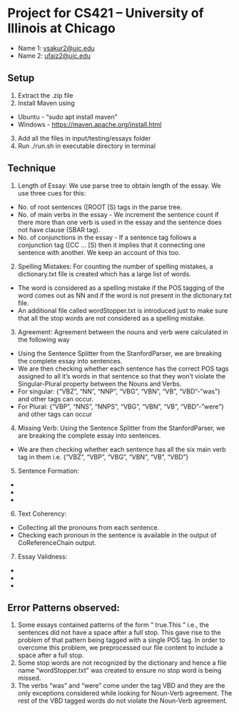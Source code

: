 # Project for CS421 – University of Illinois at Chicago
* Name 1: vsakur2@uic.edu 
* Name 2: ufaiz2@uic.edu
## Setup
1. Extract the .zip file
2. Install Maven using 
* Ubuntu - “sudo apt install maven”
* Windows - https://maven.apache.org/install.html 
3. Add all the files in input/testing/essays folder
4. Run ./run.sh in executable directory in terminal
## Technique
1. Length of Essay: We use parse tree to obtain length of the essay. We use three cues for this:
 * No. of root sentences ([ROOT [S) tags in the parse tree.
 * No. of main verbs in the essay - We increment the sentence count if there more than one verb is used in the essay and the sentence does not have clause (SBAR tag). 
 * No. of conjunctions in the essay -  If a sentence tag follows a conjunction tag ([CC … [S) then it implies that it connecting one sentence with another. We keep an account of this too.

2. Spelling Mistakes: For counting the number of spelling mistakes, a dictionary.txt file is created which has a large list of words.
* The word is considered as a spelling mistake if the POS tagging of the word comes out as NN and if the word is not present in the dictionary.txt file.
* An additional file called wordStopper.txt is introduced just to make sure that all the stop words are not considered as a spelling mistake.

3. Agreement: Agreement between the nouns and verb were calculated in the following way
* Using the Sentence Splitter from the StanfordParser, we are breaking the complete essay into sentences. 
* We are then checking whether each sentence has the correct POS tags  assigned to all it’s words in that sentence so that they won’t violate the Singular-Plural property between the Nouns and Verbs.
* For singular: {“VBZ”, “NN”, “NNP”, “VBG”, “VBN”, “VB”, “VBD”-”was”} and other tags can occur.
* For Plural: {“VBP”, “NNS”, “NNPS”, “VBG”, “VBN”, “VB”, “VBD”-”were”} and other tags can occur

4. Missing Verb: Using the Sentence Splitter from the StanfordParser, we are breaking the complete essay into sentences. 
* We are then checking whether each sentence has all the six main verb tag in them i.e. {“VBZ”, “VBP”, “VBG”, “VBN”, “VB”, “VBD”}

5. Sentence Formation:
*
*
*

6. Text Coherency:
* Collecting all the pronouns from each sentence.
* Checking each pronoun in the sentence is available in the output of CoReferenceChain output.

7. Essay Validness:
*
*
*

## Error Patterns observed:
1. Some essays contained patterns of the form “ true.This ” i.e., the sentences did not have a space after a full stop. This gave rise to the problem of that pattern being tagged with a single POS tag. In order to overcome this problem, we preprocessed our file content to include a space after a full stop. 
2. Some stop words are not recognized by the dictionary and hence a file name “wordStopper.txt” was created to ensure no stop word is being missed.
3. The verbs “was” and “were” come under the tag VBD and they are the only exceptions considered while looking for Noun-Verb agreement. The rest of the VBD tagged words do not violate the Noun-Verb agreement.
